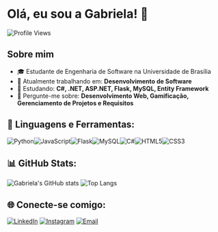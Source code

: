 # Olá, eu sou a Gabriela! 👋

![Profile Views](https://komarev.com/ghpvc/?username=GabrielaDev&color=blue)

## Sobre mim
- 🎓 Estudante de Engenharia de Software na Universidade de Brasília
- 🔭 Atualmente trabalhando em: **Desenvolvimento de Software**
- 🌱 Estudando: **C#, .NET, ASP.NET, Flask, MySQL, Entity Framework**
- 💬 Pergunte-me sobre: **Desenvolvimento Web, Gamificação, Gerenciamento de Projetos e Requisitos**

## 🚀 Linguagens e Ferramentas:
<div style="display: flex; align-items: center;">
  <img src="https://img.shields.io/badge/-Python-3776AB?style=for-the-badge&logo=python&logoColor=white" alt="Python"/>
  <img src="https://img.shields.io/badge/-JavaScript-F7DF1E?style=for-the-badge&logo=javascript&logoColor=black" alt="JavaScript"/>
  <img src="https://img.shields.io/badge/-Flask-000000?style=for-the-badge&logo=flask&logoColor=white" alt="Flask"/>
  <img src="https://img.shields.io/badge/-MySQL-4479A1?style=for-the-badge&logo=mysql&logoColor=white" alt="MySQL"/>
  <img src="https://img.shields.io/badge/-C%23-239120?style=for-the-badge&logo=c-sharp&logoColor=white" alt="C#"/>
  <img src="https://img.shields.io/badge/-HTML5-E34F26?style=for-the-badge&logo=html5&logoColor=white" alt="HTML5"/>
  <img src="https://img.shields.io/badge/-CSS3-1572B6?style=for-the-badge&logo=css3&logoColor=white" alt="CSS3"/>
</div>

## 📊 GitHub Stats:
![Gabriela's GitHub stats](https://github-readme-stats.vercel.app/api?username=GabrielaDev&show_icons=true&theme=radical)
![Top Langs](https://github-readme-stats.vercel.app/api/top-langs/?username=GabrielaDev&layout=compact&theme=radical)

## 🌐 Conecte-se comigo:
[![LinkedIn](https://img.shields.io/badge/-LinkedIn-0077B5?style=for-the-badge&logo=linkedin&logoColor=white)](https://www.linkedin.com/in/gabriela-dourado-fran%C3%A7a-13ba4022b/)
[![Instagram](https://img.shields.io/badge/-Instagram-E4405F?style=for-the-badge&logo=instagram&logoColor=white)](https://instagram.com/dodocoding)
[![Email](https://img.shields.io/badge/-Email-D14836?style=for-the-badge&logo=gmail&logoColor=white)](gdourado.066@gmail.com)
